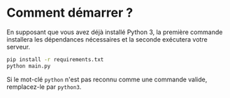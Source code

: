 # Comment démarrer ?

En supposant que vous avez déjà installé Python 3, la première commande installera les dépendances nécessaires et la seconde exécutera votre serveur.

```bash
pip install -r requirements.txt
python main.py
```

Si le mot-clé `python` n'est pas reconnu comme une commande valide, remplacez-le par `python3`.